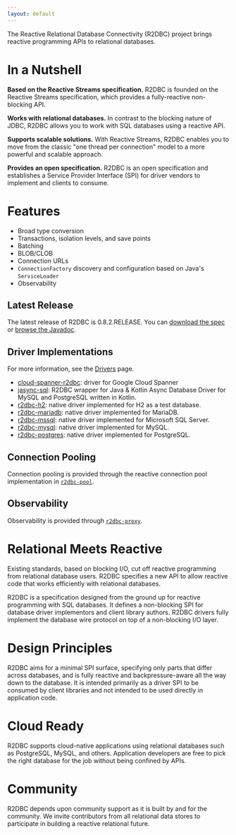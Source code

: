 ```yaml
---
layout: default
---
```


The Reactive Relational Database Connectivity (R2DBC) project brings reactive programming APIs to relational databases.

# In a Nutshell

**Based on the Reactive Streams specification.** R2DBC is founded on the Reactive Streams specification, which provides a fully-reactive non-blocking API.

**Works with relational databases.** In contrast to the blocking nature of JDBC, R2DBC allows you to work with SQL databases using a reactive API.

**Supports scalable solutions.** With Reactive Streams, R2DBC enables you to move from the classic "one thread per connection" model to a more powerful and scalable approach.

**Provides an open specification.** R2DBC is an open specification and establishes a Service Provider Interface (SPI) for driver vendors to implement and clients to consume.

# Features

* Broad type conversion
* Transactions, isolation levels, and save points
* Batching
* BLOB/CLOB
* Connection URLs
* `ConnectionFactory` discovery and configuration based on Java's `ServiceLoader`
* Observability

## Latest Release

The latest release of R2DBC is 0.8.2.RELEASE. You can [download the spec](/spec/0.8.2.RELEASE/spec/html/) or [browse the Javadoc](/spec/0.8.2.RELEASE/api/).

## Driver Implementations

For more information, see the [Drivers](/drivers/) page.

* [cloud-spanner-r2dbc](https://github.com/GoogleCloudPlatform/cloud-spanner-r2dbc): driver for Google Cloud Spanner
* [jasync-sql](https://github.com/jasync-sql/jasync-sql): R2DBC wrapper for Java & Kotlin Async Database Driver for MySQL and PostgreSQL written in Kotlin.
* [r2dbc-h2](https://github.com/r2dbc/r2dbc-h2): native driver implemented for H2 as a test database.
* [r2dbc-mariadb](https://github.com/mariadb-corporation/mariadb-connector-r2dbc): native driver implemented for MariaDB.
* [r2dbc-mssql](https://github.com/r2dbc/r2dbc-mssql): native driver implemented for Microsoft SQL Server.
* [r2dbc-mysql](https://github.com/mirromutth/r2dbc-mysql): native driver implemented for MySQL.
* [r2dbc-postgres](https://github.com/r2dbc/r2dbc-postgresql): native driver implemented for PostgreSQL.

## Connection Pooling

Connection pooling is provided through the reactive connection pool implementation in [`r2dbc-pool`](https://github.com/r2dbc/r2dbc-pool).

## Observability

Observability is provided through [`r2dbc-proxy`](https://github.com/r2dbc/r2dbc-proxy).

# Relational Meets Reactive

Existing standards, based on blocking I/O, cut off reactive programming from relational database users. R2DBC specifies a new API to allow reactive code that works efficiently with relational databases.

R2DBC is a specification designed from the ground up for reactive programming with SQL databases. It defines a non-blocking SPI for database driver implementors and client library authors. R2DBC drivers fully implement the database wire protocol on top of a non-blocking I/O layer.

# Design Principles

R2DBC aims for a minimal SPI surface, specifying only parts that differ across databases, and is fully reactive and backpressure-aware all the way down to the database. It is intended primarily as a driver SPI to be consumed by client libraries and not intended to be used directly in application code.

# Cloud Ready

R2DBC supports cloud-native applications using relational databases such as PostgreSQL, MySQL, and others. Application developers are free to pick the right database for the job without being confined by APIs.

# Community

R2DBC depends upon community support as it is built by and for the community. We invite contributors from all relational data stores to participate in building a reactive relational future.
